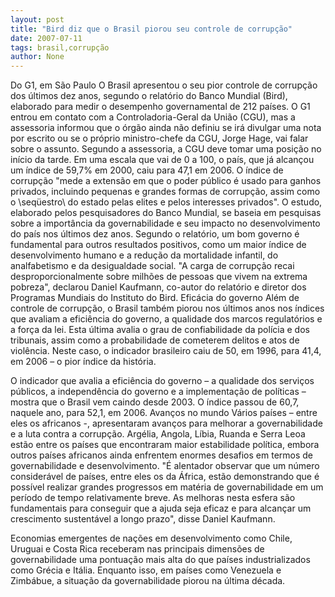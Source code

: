 ```yaml
---
layout: post
title: "Bird diz que o Brasil piorou seu controle de corrupção"
date: 2007-07-11
tags: brasil,corrupção
author: None
---
```

Do G1, em S&atilde;o Paulo
O Brasil apresentou o seu pior controle de corrup&ccedil;&atilde;o dos &uacute;ltimos dez anos, segundo o relat&oacute;rio do Banco Mundial (Bird), elaborado para medir o desempenho governamental de 212 pa&iacute;ses.
O G1 entrou em contato com a Controladoria-Geral da Uni&atilde;o (CGU), mas a assessoria informou que o &oacute;rg&atilde;o ainda n&atilde;o definiu se ir&aacute; divulgar uma nota por escrito ou se o pr&oacute;prio ministro-chefe da CGU, Jorge Hage, vai falar sobre o assunto. Segundo a assessoria, a CGU deve tomar uma posi&ccedil;&atilde;o no in&iacute;cio da tarde.
Em uma escala que vai de 0 a 100, o pa&iacute;s, que j&aacute; alcan&ccedil;ou um &iacute;ndice de 59,7% em 2000, caiu para 47,1 em 2006. O &iacute;ndice de corrup&ccedil;&atilde;o &quot;mede a extens&atilde;o em que o poder p&uacute;blico &eacute; usado para ganhos privados, incluindo pequenas e grandes formas de corrup&ccedil;&atilde;o, assim como o \seq&uuml;estro\ do estado pelas elites e pelos interesses privados&quot;.
O estudo, elaborado pelos pesquisadores do Banco Mundial, se baseia em pesquisas sobre a import&acirc;ncia da governabilidade e seu impacto no desenvolvimento do pa&iacute;s nos &uacute;ltimos dez anos.
Segundo o relat&oacute;rio, um bom governo &eacute; fundamental para outros resultados positivos, como um maior &iacute;ndice de desenvolvimento humano e a redu&ccedil;&atilde;o da mortalidade infantil, do analfabetismo e da desigualdade social.
&quot;A carga de corrup&ccedil;&atilde;o recai desproporcionalmente sobre milh&otilde;es de pessoas que vivem na extrema pobreza&quot;, declarou Daniel Kaufmann, co-autor do relat&oacute;rio e diretor dos Programas Mundiais do Instituto do Bird.
Efic&aacute;cia do governo 
Al&eacute;m de controle de corrup&ccedil;&atilde;o, o Brasil tamb&eacute;m piorou nos &uacute;ltimos anos nos &iacute;ndices que avaliam a efici&ecirc;ncia do governo, a qualidade dos marcos regulat&oacute;rios e a for&ccedil;a da lei. Esta &uacute;ltima avalia o grau de confiabilidade da pol&iacute;cia e dos tribunais, assim como a probabilidade de cometerem delitos e atos de viol&ecirc;ncia.
Neste caso, o indicador brasileiro caiu de 50, em 1996, para 41,4, em 2006 &ndash; o pior &iacute;ndice da hist&oacute;ria. 

O indicador que avalia a efici&ecirc;ncia do governo &ndash; a qualidade dos servi&ccedil;os p&uacute;blicos, a independ&ecirc;ncia do governo e a implementa&ccedil;&atilde;o de pol&iacute;ticas &ndash; mostra que o Brasil vem caindo desde 2003. O &iacute;ndice passou de 60,7, naquele ano, para 52,1, em 2006. 
Avan&ccedil;os no mundo 
V&aacute;rios pa&iacute;ses &ndash; entre eles os africanos -, apresentaram avan&ccedil;os para melhorar a governabilidade e a luta contra a corrup&ccedil;&atilde;o. Arg&eacute;lia, Angola, L&iacute;bia, Ruanda e Serra Leoa est&atilde;o entre os pa&iacute;ses que encontraram maior estabilidade pol&iacute;tica, embora outros pa&iacute;ses africanos ainda enfrentem enormes desafios em termos de governabilidade e desenvolvimento. 
&quot;&Eacute; alentador observar que um n&uacute;mero consider&aacute;vel de pa&iacute;ses, entre eles os da &Aacute;frica, est&atilde;o demonstrando que &eacute; poss&iacute;vel realizar grandes progressos em mat&eacute;ria de governabilidade em um per&iacute;odo de tempo relativamente breve. As melhoras nesta esfera s&atilde;o fundamentais para conseguir que a ajuda seja eficaz e para alcan&ccedil;ar um crescimento sustent&aacute;vel a longo prazo&quot;, disse Daniel Kaufmann. 

Economias emergentes de na&ccedil;&otilde;es em desenvolvimento como Chile, Uruguai e Costa Rica receberam nas principais dimens&otilde;es de governabilidade uma pontua&ccedil;&atilde;o mais alta do que pa&iacute;ses industrializados como Gr&eacute;cia e It&aacute;lia. Enquanto isso, em pa&iacute;ses como Venezuela e Zimb&aacute;bue, a situa&ccedil;&atilde;o da governabilidade piorou na &uacute;ltima d&eacute;cada.
&nbsp; 